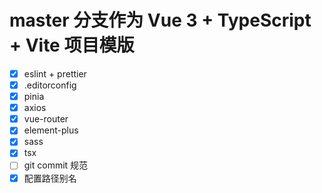 # master 分支作为 Vue 3 + TypeScript + Vite 项目模版

- [x] eslint + prettier
- [x] .editorconfig
- [x] pinia
- [x] axios
- [x] vue-router
- [x] element-plus
- [x] sass
- [x] tsx
- [ ] git commit 规范
- [x] 配置路径别名
